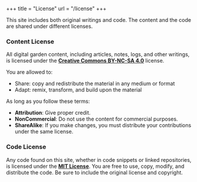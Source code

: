 +++
title = "License"
url = "/license"
+++

This site includes both original writings and code. The content and the code are shared under different licenses.

### Content License

All digital garden content, including articles, notes, logs, and other writings, is licensed under the **[Creative Commons BY-NC-SA 4.0](https://creativecommons.org/licenses/by-nc-sa/4.0/)** license.

You are allowed to:

- Share: copy and redistribute the material in any medium or format  
- Adapt: remix, transform, and build upon the material

As long as you follow these terms:

- **Attribution**: Give proper credit.  
- **NonCommercial**: Do not use the content for commercial purposes.  
- **ShareAlike**: If you make changes, you must distribute your contributions under the same license.

### Code License

Any code found on this site, whether in code snippets or linked repositories, is licensed under the **[MIT License](https://opensource.org/licenses/MIT)**. You are free to use, copy, modify, and distribute the code. Be sure to include the original license and copyright.
